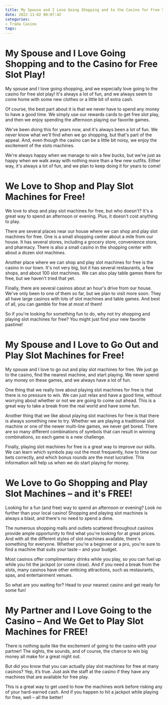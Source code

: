 ```yaml
---
title: My Spouse and I Love Going Shopping and to the Casino for Free Slot Play!
date: 2022-11-02 00:07:42
categories:
- Trada Casino
tags:
---
```



#  My Spouse and I Love Going Shopping and to the Casino for Free Slot Play!

My spouse and I love going shopping, and we especially love going to the casino for free slot play! It's always a lot of fun, and we always seem to come home with some new clothes or a little bit of extra cash.

Of course, the best part about it is that we never have to spend any money to have a good time. We simply use our rewards cards to get free slot play, and then we enjoy spending the afternoon playing our favorite games.

We've been doing this for years now, and it's always been a lot of fun. We never know what we'll find when we go shopping, but that's part of the appeal. And, even though the casino can be a little bit noisy, we enjoy the excitement of the slots machines.

We're always happy when we manage to win a few bucks, but we're just as happy when we walk away with nothing more than a few new outfits. Either way, it's always a lot of fun, and we plan to keep doing it for years to come!

#  We Love to Shop and Play Slot Machines for Free!

We love to shop and play slot machines for free, but who doesn't? It's a great way to spend an afternoon or evening. Plus, it doesn't cost anything to play.

There are several places near our house where we can shop and play slot machines for free. One is a small shopping center about a mile from our house. It has several stores, including a grocery store, convenience store, and pharmacy. There is also a small casino in the shopping center with about a dozen slot machines.

Another place where we can shop and play slot machines for free is the casino in our town. It's not very big, but it has several restaurants, a few shops, and about 100 slot machines. We can also play table games there for free, but we haven't tried that yet.

Finally, there are several casinos about an hour's drive from our house. We've only been to one of them so far, but we plan to visit more soon. They all have large casinos with lots of slot machines and table games. And best of all, you can gamble for free at most of them!

So if you're looking for something fun to do, why not try shopping and playing slot machines for free? You might just find your new favorite pastime!

#  My Spouse and I Love to Go Out and Play Slot Machines for Free!

My spouse and I love to go out and play slot machines for free. We just go to the casino, find the nearest machine, and start playing. We never spend any money on these games, and we always have a lot of fun.

One thing that we really love about playing slot machines for free is that there is no pressure to win. We can just relax and have a good time, without worrying about whether or not we are going to come out ahead. This is a great way to take a break from the real world and have some fun.

Another thing that we like about playing slot machines for free is that there is always something new to try. Whether we are playing a traditional slot machine or one of the newer multi-line games, we never get bored. There are so many different combinations of symbols that can result in winning combinations, so each game is a new challenge.

Finally, playing slot machines for free is a great way to improve our skills. We can learn which symbols pay out the most frequently, how to time our bets correctly, and which bonus rounds are the most lucrative. This information will help us when we do start playing for money.

#  We Love to Go Shopping and Play Slot Machines – and it's FREE!

Looking for a fun (and free) way to spend an afternoon or evening? Look no further than your local casino! Shopping and playing slot machines is always a blast, and there's no need to spend a dime.

The numerous shopping malls and outlets scattered throughout casinos provide ample opportunity to find what you're looking for at great prices. And with all the different styles of slot machines available, there's something for everyone. Whether you're a beginner or a pro, you're sure to find a machine that suits your taste – and your budget.

Most casinos offer complimentary drinks while you play, so you can fuel up while you hit the jackpot (or come close). And if you need a break from the slots, many casinos have other enticing attractions, such as restaurants, spas, and entertainment venues.

So what are you waiting for? Head to your nearest casino and get ready for some fun!

#  My Partner and I Love Going to the Casino – And We Get to Play Slot Machines for FREE!

There is nothing quite like the excitement of going to the casino with your partner! The sights, the sounds, and of course, the chance to win big money all make for a great night out.

But did you know that you can actually play slot machines for free at many casinos? Yep, it’s true. Just ask the staff at the casino if they have any machines that are available for free play.

This is a great way to get used to how the machines work before risking any of your hard-earned cash. And if you happen to hit a jackpot while playing for free, well – all the better!